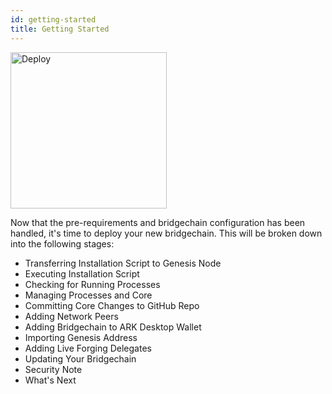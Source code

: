 ```yaml
---
id: getting-started
title: Getting Started
---
```


<img src="https://deployer.ark.dev/img/landing/feature-3.svg" alt="Deploy" width="250" height="250" style="margin-left:unset"/>

Now that the pre-requirements and bridgechain configuration has been handled, it's time to deploy your new bridgechain. This will be broken down into the following stages:

- Transferring Installation Script to Genesis Node
- Executing Installation Script
- Checking for Running Processes
- Managing Processes and Core
- Committing Core Changes to GitHub Repo
- Adding Network Peers
- Adding Bridgechain to ARK Desktop Wallet
- Importing Genesis Address
- Adding Live Forging Delegates
- Updating Your Bridgechain
- Security Note
- What's Next

